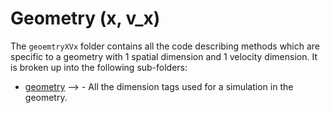 # Geometry (x, v\_x)

The `geoemtryXVx` folder contains all the code describing methods which are specific to a geometry with 1 spatial dimension and 1 velocity dimension. It is broken up into the following sub-folders:

<!-- - [boltzmann](./botzmann/README.md) - -->
- [geometry](./geometry/README.md)  --> - All the dimension tags used for a simulation in the geometry.
<!-- - [initialization](./initialization/README.md) - -->
<!-- - [poisson](./poisson/README.md) - Code describing the polar Poisson solver. -->
<!-- - [rhs](./rhs/README.md) - Code describing the operators on the right hand side of the Boltzmann equation; namely sources, sinks and collisions.-->
<!-- - [time_integration](./time_integration/README.md) - -->
<!-- - [utils](./utils/README.md) - -->


